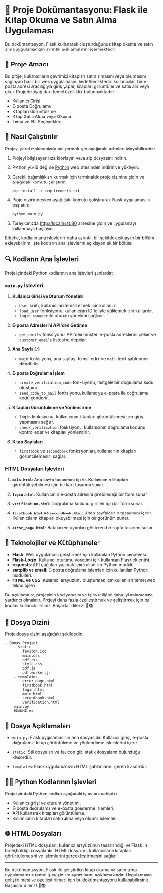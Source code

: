 # 📘 Proje Dokümantasyonu: Flask ile Kitap Okuma ve Satın Alma Uygulaması

Bu dokümantasyon, Flask kullanarak oluşturduğunuz kitap okuma ve satın alma uygulamanızın ayrıntılı açıklamalarını içermektedir.

## 🎯 Proje Amacı

Bu proje, kullanıcıların çevrimiçi kitapları satın almasını veya okumasını sağlayan basit bir web uygulamasını hedeflemektedir. Kullanıcılar, bir e-posta adresi aracılığıyla giriş yapar, kitapları görüntüler ve satın alır veya okur. Projede aşağıdaki temel özellikler bulunmaktadır:

- Kullanıcı Girişi
- E-posta Doğrulama
- Kitapları Görüntüleme
- Kitap Satın Alma veya Okuma
- Tema ve Stil Seçenekleri

## 🚀 Nasıl Çalıştırılır

Projeyi yerel makinenizde çalıştırmak için aşağıdaki adımları izleyebilirsiniz:

1. Projeyi bilgisayarınıza klonlayın veya zip dosyasını indirin.

2. Python yüklü değilse [Python](https://www.python.org/downloads/) web sitesinden indirin ve yükleyin.

3. Gerekli bağımlılıkları kurmak için terminalde proje dizinine gidin ve aşağıdaki komutu çalıştırın:

   ```bash
   pip install -r requirements.txt
   ```

4. Proje dizinindeyken aşağıdaki komutu çalıştırarak Flask uygulamasını başlatın:

   ```bash
   python main.py
   ```

5. Tarayıcınızda [http://localhost:80](http://localhost:80) adresine gidin ve uygulamayı kullanmaya başlayın.

Elbette, kodların ana işlevlerini daha ayrıntılı bir şekilde açıklayan bir bölüm ekleyebilirim. İşte kodların ana işlevlerini açıklayan ek bir bölüm:

## 🔍 Kodların Ana İşlevleri

Proje içindeki Python kodlarının ana işlevleri şunlardır:

### `main.py` İşlevleri

1. **Kullanıcı Girişi ve Oturum Yönetimi**

   - `User` sınıfı, kullanıcıları temsil etmek için kullanılır.
   - `load_user` fonksiyonu, kullanıcıları ID'leriyle yüklemek için kullanılır.
   - `login_manager` ile oturum yönetimi sağlanır.

2. **E-posta Adreslerini API'den Getirme**

   - `get_emails` fonksiyonu, API'den müşteri e-posta adreslerini çeker ve `customer_emails` listesine depolar.

3. **Ana Sayfa (`/`)**

   - `main` fonksiyonu, ana sayfayı temsil eder ve `main.html` şablonunu döndürür.

4. **E-posta Doğrulama İşlemi**

   - `create_verification_code` fonksiyonu, rastgele bir doğrulama kodu oluşturur.
   - `send_code_to_mail` fonksiyonu, kullanıcıya e-posta ile doğrulama kodu gönderir.

5. **Kitapları Görüntüleme ve Yönlendirme**

   - `login` fonksiyonu, kullanıcının kitapları görüntülemesi için giriş yapmasını sağlar.
   - `check_verification` fonksiyonu, kullanıcının doğrulama kodunu kontrol eder ve kitapları yönlendirir.

6. **Kitap Sayfaları**

   - `firstbook` ve `secondbook` fonksiyonları, kullanıcının kitapları görüntülemesini sağlar.

### HTML Dosyaları İşlevleri

1. **`main.html`**: Ana sayfa tasarımını içerir. Kullanıcının kitapları görüntüleyebilmesi için bir kart tasarımı sunar.

2. **`login.html`**: Kullanıcının e-posta adresini girebileceği bir form sunar.

3. **`verification.html`**: Doğrulama kodunu girmek için bir form sunar.

4. **`firstbook.html` ve `secondbook.html`**: Kitap sayfalarının tasarımını içerir. Kullanıcıların kitapları okuyabilmesi için bir görünüm sunar.

5. **`error_page.html`**: Hataları ve uyarıları gösteren bir sayfa tasarımı sunar.

## 🧰 Teknolojiler ve Kütüphaneler

- **Flask**: Web uygulaması geliştirmek için kullanılan Python çerçevesi.
- **Flask-Login**: Kullanıcı oturumu yönetimi için kullanılan Flask eklentisi.
- **requests**: API çağrıları yapmak için kullanılan Python modülü.
- **smtplib ve email**: E-posta doğrulama işlemleri için kullanılan Python modülleri.
- **HTML ve CSS**: Kullanıcı arayüzünü oluşturmak için kullanılan temel web teknolojileri.

Bu açıklamalar, projenizin kod yapısını ve işlevselliğini daha iyi anlamanıza yardımcı olmalıdır. Projeyi daha fazla özelleştirmek ve geliştirmek için bu kodları kullanabilirsiniz. Başarılar dileriz! 👏📚

## 📁 Dosya Dizini

Proje dosya dizini aşağıdaki şekildedir:

```
- Bonus Project
    - static
        favicon.ico
        main.css
        pdf.css
        style.css
        pdf.js
        pdf.worker.js
    - templates
        error_page.html
        firstbook.html
        login.html
        main.html
        secondbook.html
        verification.html
    main.py
    README.md
```

## 📂 Dosya Açıklamaları

- `main.py`: Flask uygulamasının ana dosyasıdır. Kullanıcı girişi, e-posta doğrulama, kitap görüntüleme ve yönlendirme işlemlerini içerir.

- `static`: Stil dosyaları ve favicon gibi statik dosyaların bulunduğu klasördür.

- `templates`: Flask uygulamanızın HTML şablonlarını içeren klasördür.

## 🧑‍💻 Python Kodlarının İşlevleri

Proje içindeki Python kodları aşağıdaki işlevlere sahiptir:

- Kullanıcı girişi ve oturum yönetimi.
- E-posta doğrulama ve e-posta gönderme işlemleri.
- API kullanarak kitapları görüntüleme.
- Kullanıcının kitapları satın alma veya okuma işlemleri.

## 🌐 HTML Dosyaları

Projedeki HTML dosyaları, kullanıcı arayüzünün tasarlandığı ve Flask ile birleştirildiği dosyalardır. HTML dosyaları, kullanıcıların kitapları görüntülemesini ve işlemlerini gerçekleştirmesini sağlar.

---

Bu dokümantasyon, Flask ile geliştirilen kitap okuma ve satın alma uygulamanızın temel işleyişini ve ayrıntılarını açıklamaktadır. Uygulamanın geliştirilmesi ve özelleştirilmesi için bu dokümantasyonu kullanabilirsiniz. Başarılar dileriz! 👏📚
